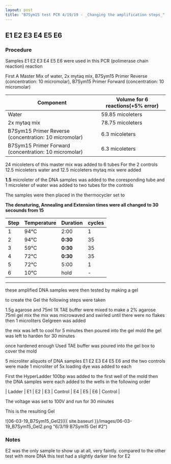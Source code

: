 ```yaml
---
layout: post
title: "B7Sym15 test PCR 4/19/19 - _Changing the amplification steps_"
---
```


##   E1 E2 E3 E4 E5 E6 

### Procedure

Samples E1 E2 E3 E4 E5 E6 were used in this PCR (polimerase chain reaction) reaction 

First A Master Mix of water, 2x mytaq mix, B7Sym15 Primer Reverse (concentration: 10 micromolar), B7Sym15 Primer Forward (concentration: 10 micromolar)


|Component| Volume for 6 reactions(+5% error)|
|---------|---------------------------|
|Water| 59.85 micoleters|
|2x mytaq mix| 78.75 micoleters|
|B7Sym15 Primer Reverse (concentration: 10 micromolar)| 6.3 micoleters|
|B7Sym15 Primer Forward (concentration: 10 micromolar)| 6.3 micoleters|

24 micoleters of this master mix was added to 6 tubes 
For the 2 controls 12.5 micoleters water and 12.5 micoleters mytaq mix were added

**1.5** microleter of the DNA samples was added to the coresponding tube
and 1 microleter of water was added to two tubes for the controls

The samples were then placed in the thermocycler set to 

**The denaturing, Annealing and Extension times were all changed to 30 secounds from 15**

|Step|Temperature|Duration|cycles|
|----|-------|--------|-------|
|1|94°C|2:00|1|
|2|94°C|**0:30**|35|
|3|59°C|**0:30**|35|
|4|72°C|**0:30**|35|
|5|72°C|5:00|1|
|6|10°C|hold|-|

___________

these amplified DNA samples were then tested by making a gel

to create the Gel the following steps were taken 

1.5g agarose and 75ml 1X TAE buffer were mixed to make a 2% agarose 75ml gel mix 
the mix was microwaved and swirled until there were no flakes 
then 1 microliters Gelgreen was added

the mix was left to cool for 5 minutes then poured into the gel mold
the gel was left to harden for 30 minutes 

once hardened enough Used TAE buffer was poured into the gel box to cover the mold

5 microliter aliquots of DNA samples E1 E2 E3 E4 E5 E6 and the two controls were made 
1 microliter of 5x loading dye was added to each

First the HyperLadder 100bp was added to the first well of the mold 
then the DNA samples were each added to the wells in the following order 

| Ladder | E1 | E2 | E3 | Control | E4 | E5 | E6 | Control |

The voltage was set to 100V and run for 30 minutes


This is the resulting Gel

![06-03-19_B7Sym15_Gel2]({{ site.baseurl }}/images/06-03-19_B7Sym15_Gel2.png "6/3/19 B7Sym15 Gel #2")

### Notes
E2 was the only sample to show up at all, very faintly.
compared to the other test with more DNA this test had a slightly darker line for E2